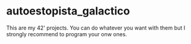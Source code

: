 # autoestopista_galactico
This are my 42' projects. You can do whatever you want with them but I strongly recommend to program your onw ones.
